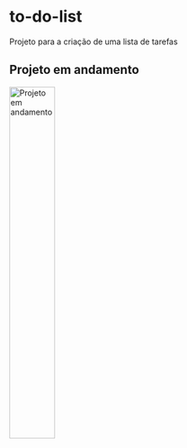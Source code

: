 # to-do-list
Projeto para a criação de uma lista de tarefas


## Projeto em andamento

<img alt="Projeto em andamento" src="https://github.com/SergioTEC/rocketseat2.0/assets/48964231/ac9bf357-b67b-4cc7-8cc8-16b35f58fbe2" width="40%">
